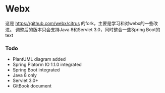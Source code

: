 Webx
==============================
这是 https://github.com/webx/citrus 的fork，主要是学习和对webx的一些改进。
调整后的版本只会支持Java 8和Servlet 3.0，同时整合一些Spring Boot的text


### Todo

* PlantUML diagram added
* Spring Platorm IO 1.1.0 integrated
* Spring Boot integrated
* Java 8 only
* Servlet 3.0+
* GitBook document